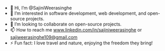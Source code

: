 - 👋 Hi, I’m @SajiniWeerasinghe
- 👀 I’m interested in software development, web development, and open-source projects.
- 💞️ I’m looking to collaborate on open-source projects.
- 📫 How to reach me www.linkedin.com/in/sajiniweerasinghe or sajiweerasinghe109@gmail.com
- ⚡ Fun fact: I love travel and nature, enjoying the freedom they bring!

<!---
SajiniWeerasinghe/SajiniWeerasinghe is a ✨ special ✨ repository because its `README.md` (this file) appears on your GitHub profile.
You can click the Preview link to take a look at your changes.
--->
